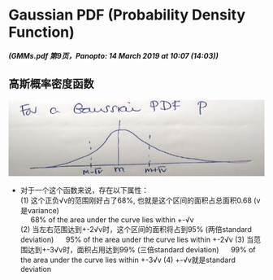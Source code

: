 # Gaussian PDF (Probability Density Function)

***(GMMs.pdf 第9页，Panopto: 14 March 2019 at 10:07 (14:03))***

## 高斯概率密度函数

![](./img/gauPDF.JPG)  

* 对于一个这个函数来说，存在以下属性：  
(1) 这个正负√v的范围刚好占了68%, 也就是这个区间的面积占总面积0.68 (v是variance)  
&nbsp;&nbsp;&nbsp;&nbsp;&nbsp;68% of the area under the curve lies within +-√v  
(2) 当左右范围达到+-2√v时，这个区间的面积将占到95% (两倍standard deviation)
&nbsp;&nbsp;&nbsp;&nbsp;&nbsp;95% of the area under the curve lies within +-2√v
(3) 当范围达到+-3√v时，面积占用达到99% (三倍standard deviation)
&nbsp;&nbsp;&nbsp;&nbsp;&nbsp;99% of the area under the curve lies within +-3√v
(4) +-√v就是standard deviation
